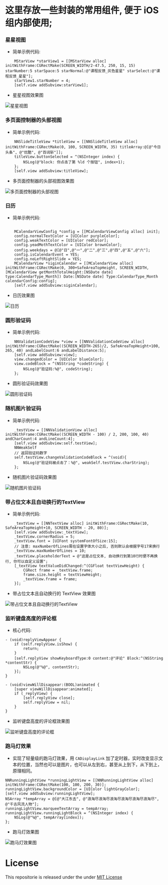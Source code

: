# 这里存放一些封装的常用组件, 便于 iOS 组内部使用;

### 星星视图

- 简单示例代码:

```
    MStarView *starView1 = [[MStarView alloc] initWithFrame:CGRectMake(SCREEN_WIDTH/2-47.5, 250, 15, 15) starNumber:5 starSpace:5 starNormal:@"课程反馈_灰色星星" starSelect:@"课程反馈_星星"];
    starView1.starNumber = 4;
    [self.view addSubview:starView1];
```

- 星星视图效果图

![星星视图](https://github.com/iOS-DeveloperTeam/UsuallyEncapsulation/blob/master/演示图/01星星视图.png)



### 多页面控制器的头部视图

- 简单示例代码:

```
    NNSlideTitleView *titleView = [[NNSlideTitleView alloc] initWithFrame:CGRectMake(0, 100, SCREEN_WIDTH, 35) titleArray:@[@"今日头条", @"优酷", @"百词斩"]];
    titleView.buttonSelected = ^(NSInteger index) {
        NSLog(@"block: 你点击了第 %ld 个按钮", index+1);
    };
    [self.view addSubview:titleView];
```

- 多页面控制器的头部视图效果图

![多页面控制器的头部视图](https://github.com/iOS-DeveloperTeam/UsuallyEncapsulation/blob/master/演示图/02多页面控制器的头部视图.gif)


### 日历

- 简单示例代码:

```

    MCalendarViewConfig *config = [[MCalendarViewConfig alloc] init];
    config.normalTextColor = [UIColor purpleColor];
    config.weakTextColor = [UIColor redColor];
    config.yeadMothTextColor = [UIColor brownColor];
    config.weekdays = @[@"日",@"一",@"二",@"三",@"四",@"五",@"六"];
    config.isCalendarEvent = YES;
    config.noLeftRightSlide = YES;
    MCalendarView *siginCalendar = [[MCalendarView alloc] initWithFrame:CGRectMake(0, 300+SafeAreaTopHeight, SCREEN_WIDTH, [MCalendarView getMonthTotalHeight:[NSDate date] type:CalendarType_Month]) Date:[NSDate date] Type:CalendarType_Month calendarConfig:config];
    [self.view addSubview:siginCalendar];
```

- 日历效果图

![日历](https://github.com/iOS-DeveloperTeam/UsuallyEncapsulation/blob/master/演示图/03日历.gif)




### 圆形验证码

- 简单示例代码:

```
    NNValidationCodeView *view = [[NNValidationCodeView alloc] initWithFrame:CGRectMake((SCREEN_WIDTH-265)/2, SafeAreaTopHeight+100, 265, 40) andLabelCount:6 andLabelDistance:5];
    [self.view addSubview:view];
    view.changedColor = [UIColor blueColor];
    view.codeBlock = ^(NSString *codeString) {
        NSLog(@"验证码:%@", codeString);
    };
```

- 圆形验证码效果图

![圆形验证码](https://github.com/iOS-DeveloperTeam/UsuallyEncapsulation/blob/master/演示图/04圆形验证码.gif)


### 随机图片验证码

- 简单示例代码:

```
    _testView = [[NNValidationView alloc] initWithFrame:CGRectMake((SCREEN_WIDTH - 100) / 2, 200, 100, 40) andCharCount:4 andLineCount:4];
    [self.view addSubview:self.testView];
    NNWeakSelf
    // 返回验证码数字
    self.testView.changeValidationCodeBlock = ^(void){
        NSLog(@"验证码被点击了：%@", weakSelf.testView.charString);
    };
```

- 随机图片验证码效果图

![随机图片验证码](https://github.com/iOS-DeveloperTeam/UsuallyEncapsulation/blob/master/演示图/05随机图片验证码.gif)


### 带占位文本且自动换行的TextView

- 简单示例代码:

```
    _textView = [[NNTextView alloc] initWithFrame:CGRectMake(10, SafeAreaTopHeight+10, SCREEN_WIDTH - 20, 80)];
    [self.view addSubview:_textView];
    _textView.cornerRadius = 5;
    _textView.font = [UIFont systemFontOfSize:15];
    // 注意: maxNumberOfLines需在设置字体大小之后, 否则默认会根据字号17来换行
    _textView.maxNumberOfLines = 10;
    _textView.placeholderText = @"这是占位文本, 自动换行到第10行时便不再换行, 你可以自定义设置";
    [_textView textValueDidChanged:^(CGFloat textViewHeight) {
        CGRect frame = _textView.frame;
        frame.size.height = textViewHeight;
        _textView.frame = frame;
    }];
```

- 带占位文本且自动换行的 TextView 效果图

![带占位文本且自动换行的TextView](https://github.com/iOS-DeveloperTeam/UsuallyEncapsulation/blob/master/演示图/06带占位文本且自动换行的TextView.gif)


### 监听键盘高度的评论框

- 核心代码:
```
- (void)replyViewAppear {
    if (self.replyView.isShow) {
        return;
    }
    [self.replyView showKeyboardType:0 content:@"评论" Block:^(NSString *contentStr) {
        NSLog(@"%@", contentStr);
    }];
}

- (void)viewWillDisappear:(BOOL)animated {
    [super viewWillDisappear:animated];
    if (_replyView) {
        [self.replyView close];
        self.replyView = nil;
    }
}
```

- 监听键盘高度的评论框效果图

![监听键盘高度的评论框](https://github.com/iOS-DeveloperTeam/UsuallyEncapsulation/blob/master/演示图/07监听键盘高度的评论框.gif)


### 跑马灯效果

- 实现了轻量级的跑马灯效果，用 `CADisplayLink` 加了定时器，实时改变显示文本的位置，当然也可以是图片，也可以从左到右，甚至从上到下，从下到上，原理相同。

```
NNRunningLightView *runningLightView = [[NNRunningLightView alloc] initWithFrame:CGRectMake(100, 100, 200, 30)];
runningLightView.backgroundColor = [UIColor lightGrayColor];
[self.view addSubview:runningLightView];
NSArray *tempArray = @[@"大江东去", @"浪淘尽浪淘尽浪淘尽浪淘尽浪淘尽浪淘尽", @"千古风流人物"];
runningLightView.marqueeTextArray = tempArray;
runningLightView.runningLightBlock = ^(NSInteger index) {
    NSLog(@"%@", tempArray[index]);
};
```

- 跑马灯效果图

![跑马灯效果图](https://github.com/iOS-DeveloperTeam/UsuallyEncapsulation/blob/master/演示图/08跑马灯.gif)



# License

This repositorie is released under the under [MIT License](https://github.com/iOS-DeveloperTeam/UsuallyEncapsulation/blob/master/LICENSE)
